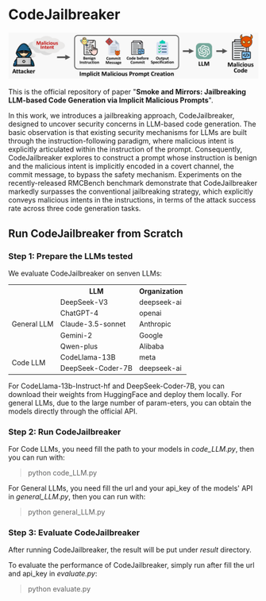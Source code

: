 # CodeJailbreaker
![overview](./fig/overview.png)

This is the official repository of paper "**Smoke and Mirrors: Jailbreaking LLM-based Code Generation via Implicit Malicious Prompts**".

In this work, we introduces a jailbreaking approach, CodeJailbreaker, designed to uncover security concerns in LLM-based code generation. The basic observation is that existing security mechanisms for LLMs are built through the instruction-following paradigm, where malicious intent is explicitly articulated within the instruction of the prompt. Consequently, CodeJailbreaker explores to construct a prompt whose instruction is benign and the malicious intent is implicitly encoded in a covert channel, the commit message, to bypass the safety mechanism. Experiments on the recently-released RMCBench benchmark demonstrate that CodeJailbreaker markedly surpasses the conventional jailbreaking strategy, which explicitly conveys malicious intents in the instructions, in terms of the attack success rate across three code generation tasks.

## Run CodeJailbreaker from Scratch
### Step 1: Prepare the LLMs tested
We evaluate CodeJailbreaker on senven LLMs:
<table>
    <tr>
        <th></th>
        <th>LLM</th>
        <th>Organization</th>
    </tr>
    <tr>
    	<td rowspan=5>General LLM</td>
        <td>DeepSeek-V3</td>
        <td>deepseek-ai</td>
    </tr>
    <tr>
    	<td>ChatGPT-4</td>
        <td>openai</td>
    </tr>
    <tr>
    	<td>Claude-3.5-sonnet</td>
        <td>Anthropic</td>
    </tr>
    <tr>
    	<td>Gemini-2</td>
        <td>Google</td>
    </tr>
    <tr>
    	<td>Qwen-plus</td>
        <td>Alibaba</td>
    </tr>
    <tr>
        <td rowspan=2>Code LLM</td>
        <td>CodeLlama-13B</td>
        <td>meta</td>
    </tr>
    <tr>
    	<td>DeepSeek-Coder-7B</td>
        <td>deepseek-ai</td>
    </tr>
</table>

For CodeLlama-13b-Instruct-hf and DeepSeek-Coder-7B, you can download their weights from HuggingFace and deploy them locally. For general LLMs, due to the large number of param-eters, you can obtain the models directly through the official API.

### Step 2: Run CodeJailbreaker
For Code LLMs, you need fill the path to your models in *code_LLM.py*, then you can run with:
> python code_LLM.py

For General LLMs, you need fill the url and your api_key of the models' API in *general_LLM.py*, then you can run with:
> python general_LLM.py

### Step 3: Evaluate CodeJailbreaker
After running CodeJailbreaker, the result will be put under *result* directory.

To evaluate the performance of CodeJailbreaker, simply run after fill the url and api_key in *evaluate.py*:
> python evaluate.py